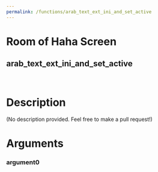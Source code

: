 ```yaml
---
permalink: /functions/arab_text_ext_ini_and_set_active
---
```

# Room of Haha Screen  
## arab_text_ext_ini_and_set_active  
&nbsp;  
# Description  
(No description provided. Feel free to make a pull request!) 
&nbsp;  
# Arguments
### argument0

&nbsp;  


